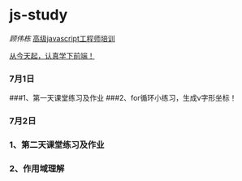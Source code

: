 # js-study  
*顾伟栋*
<u>高级javascript工程师培训</u>

<u>从今天起，认真学下前端！</u>

### 7月1日

###1、第一天课堂练习及作业
###2、for循环小练习，生成v字形坐标！

### 7月2日

### 1、第二天课堂练习及作业

### 2、作用域理解